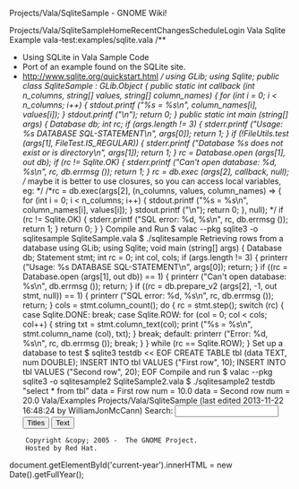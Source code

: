 Projects/Vala/SqliteSample - GNOME Wiki!
<!--
var search_hint = "Search";
//-->
	   
	    
Projects/Vala/SqliteSampleHomeRecentChangesScheduleLogin
Vala Sqlite Example
vala-test:examples/sqlite.vala /**
 * Using SQLite in Vala Sample Code
 * Port of an example found on the SQLite site.
 * http://www.sqlite.org/quickstart.html
 */
using GLib;
using Sqlite;
public class SqliteSample : GLib.Object {
    public static int callback (int n_columns, string[] values,
                                string[] column_names)
    {
        for (int i = 0; i < n_columns; i++) {
            stdout.printf ("%s = %s\n", column_names[i], values[i]);
        }
        stdout.printf ("\n");
        return 0;
    }
    public static int main (string[] args) {
        Database db;
        int rc;
        if (args.length != 3) {
            stderr.printf ("Usage: %s DATABASE SQL-STATEMENT\n", args[0]);
            return 1;
        }
        if (!FileUtils.test (args[1], FileTest.IS_REGULAR)) {
            stderr.printf ("Database %s does not exist or is directory\n", args[1]);
            return 1;
        }
        rc = Database.open (args[1], out db);
        if (rc != Sqlite.OK) {
            stderr.printf ("Can't open database: %d, %s\n", rc, db.errmsg ());
            return 1;
        }
        rc = db.exec (args[2], callback, null);
        /* maybe it is better to use closures, so you can access local variables, eg: */
        /*rc = db.exec(args[2], (n_columns, values, column_names) => {
            for (int i = 0; i < n_columns; i++) {
                stdout.printf ("%s = %s\n", column_names[i], values[i]);
            }
            stdout.printf ("\n");
            return 0;
            }, null);
        */
        if (rc != Sqlite.OK) { 
            stderr.printf ("SQL error: %d, %s\n", rc, db.errmsg ());
            return 1;
        }
        return 0;
    }
}
Compile and Run
$ valac --pkg sqlite3 -o sqlitesample SqliteSample.vala
$ ./sqlitesample
Retrieving rows from a database
using GLib;
using Sqlite;
void main (string[] args) {
    Database db;
    Statement stmt;
    int rc = 0;
    int col, cols;
    if (args.length != 3) {
        printerr ("Usage: %s DATABASE SQL-STATEMENT\n", args[0]);
        return;
    }
    if ((rc = Database.open (args[1], out db)) == 1) {
        printerr ("Can't open database: %s\n", db.errmsg ());
        return;
    }
    if ((rc = db.prepare_v2 (args[2], -1, out stmt, null)) == 1) {
        printerr ("SQL error: %d, %s\n", rc, db.errmsg ());
        return;
    }
    cols = stmt.column_count();
    do {
        rc = stmt.step();
        switch (rc) {
        case Sqlite.DONE:
            break;
        case Sqlite.ROW:
            for (col = 0; col < cols; col++) {
                string txt = stmt.column_text(col);
                print ("%s = %s\n", stmt.column_name (col), txt);
            }
            break;
        default:
            printerr ("Error: %d, %s\n", rc, db.errmsg ());
            break;
        }
    } while (rc == Sqlite.ROW);
}
Set up a database to test
$ sqlite3 testdb << EOF
CREATE TABLE tbl (data TEXT, num DOUBLE);
INSERT INTO tbl VALUES ("First row", 10);
INSERT INTO tbl VALUES ("Second row", 20);
EOF
Compile and run
$ valac --pkg sqlite3 -o sqlitesample2 SqliteSample2.vala
$ ./sqlitesample2 testdb "select * from tbl"
data = First row
num = 10.0
data = Second row
num = 20.0 Vala/Examples Projects/Vala/SqliteSample  (last edited 2013-11-22 16:48:24 by WilliamJonMcCann)
Search:
<input id="searchinput" type="text" name="value" value="" size="20"
    onfocus="searchFocus(this)" onblur="searchBlur(this)"
    onkeyup="searchChange(this)" onchange="searchChange(this)" alt="Search">
<input id="titlesearch" name="titlesearch" type="submit"
    value="Titles" alt="Search Titles">
<input id="fullsearch" name="fullsearch" type="submit"
    value="Text" alt="Search Full Text">
<!--// Initialize search form
var f = document.getElementById('searchform');
f.getElementsByTagName('label')[0].style.display = 'none';
var e = document.getElementById('searchinput');
searchChange(e);
searchBlur(e);
//-->
        Copyright &copy; 2005 -  The GNOME Project.
        Hosted by Red Hat.
  document.getElementById('current-year').innerHTML = new Date().getFullYear();
